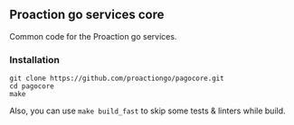 ## Proaction go services core

Common code for the Proaction go services.

### Installation

```shell
git clone https://github.com/proactiongo/pagocore.git
cd pagocore
make
```

Also, you can use `make build_fast` to skip some tests & linters while build.